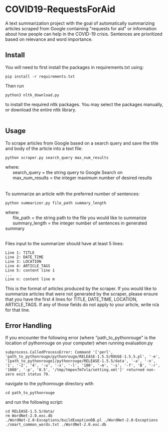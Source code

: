 # COVID19-RequestsForAid

A text summarization project with the goal of automatically summarizing articles scraped from Google containing "requests for aid" or information about how people can help in the COVID-19 crisis. Sentences are prioritized based on relevance and word importance.

## Install

You will need to first install the packages in requirements.txt using:
```
pip install -r requirements.txt
```
Then run
```
python3 nltk_download.py
```
to install the required nltk packages. You may select the packages manually, or download the entire nltk library.
<br />
<br />
## Usage

To scrape articles from Google based on a search query and save the title and body of the article into a text file:
```
python scraper.py search_query max_num_results
```
where:
<br />
&nbsp;&nbsp;&nbsp;&nbsp;&nbsp;&nbsp;search_query = the string query to Google Search on
<br />
&nbsp;&nbsp;&nbsp;&nbsp;&nbsp;&nbsp;max_num_results = the integer maximum number of desired results
<br />
<br />
<br/>
To summarize an article with the preferred number of sentences:
```
python summarizer.py file_path summary_length
```
where:
<br />
&nbsp;&nbsp;&nbsp;&nbsp;&nbsp;&nbsp;file_path = the string path to the file you would like to summarize
<br />
&nbsp;&nbsp;&nbsp;&nbsp;&nbsp;&nbsp;summary_length = the integer number of sentences in generated summary
<br />
<br/>

Files input to the summarizer should have at least 5 lines:
```
Line 1: TITLE
Line 2: DATE_TIME
Line 3: LOCATION
Line 4: ARTICLE_TAGS
Line 5: content line 1
...
Line n: content line m
```
This is the format of articles produced by the scraper. If you would like to summarize articles that were not generated by the scraper, please ensure that you have the first 4 lines for TITLE, DATE_TIME, LOCATION, ARTICLE_TAGS. If any of those fields do not apply to your article, write n/a for that line.

## Error Handling

If you encounter the following error (where "path_to_pythonrouge" is the location of pythonrouge on your computer) when running evaluation.py
```
subprocess.CalledProcessError: Command '['perl', 'path_to_pythonrouge/pythonrouge/RELEASE-1.5.5/ROUGE-1.5.5.pl', '-e', '[path_to_pythonrouge]/pythonrouge/RELEASE-1.5.5/data', '-a', '-n', '1', '-2', '4', '-u', '-x', '-l', '100', '-m', '-s', '-f', 'B', '-r', '1000', '-p', '0.5', '/tmp/tmpev7m7vla/setting.xml']' returned non-zero exit status 79.
```
navigate to the pythonrouge directory with
```
cd path_to_pythonrouge
```
and run the following script:
```
cd RELEASE-1.5.5/data/
rm WordNet-2.0.exc.db
./WordNet-2.0-Exceptions/buildExeptionDB.pl ./WordNet-2.0-Exceptions ./smart_common_words.txt ./WordNet-2.0.exc.db
```
